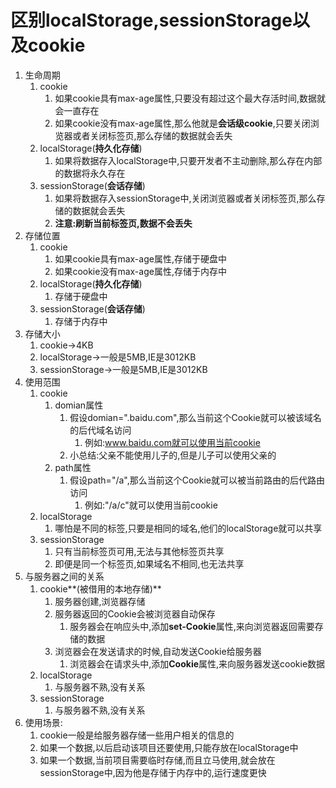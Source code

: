 # 区别localStorage,sessionStorage以及cookie

1. 生命周期
   1. cookie
      1. 如果cookie具有max-age属性,只要没有超过这个最大存活时间,数据就会一直存在
      2. 如果cookie没有max-age属性,那么他就是**会话级cookie**,只要关闭浏览器或者关闭标签页,那么存储的数据就会丢失
   2. localStorage(**持久化存储**)
      1. 如果将数据存入localStorage中,只要开发者不主动删除,那么存在内部的数据将永久存在
   3. sessionStorage(**会话存储**)
      1. 如果将数据存入sessionStorage中,关闭浏览器或者关闭标签页,那么存储的数据就会丢失
      2. **注意:刷新当前标签页,数据不会丢失**
2. 存储位置
   1. cookie
      1. 如果cookie具有max-age属性,存储于硬盘中
      2. 如果cookie没有max-age属性,存储于内存中
   2. localStorage(**持久化存储**)
      1. 存储于硬盘中
   3. sessionStorage(**会话存储**)
      1. 存储于内存中
3. 存储大小
   1. cookie->4KB
   2. localStorage->一般是5MB,IE是3012KB
   3. sessionStorage->一般是5MB,IE是3012KB
4. 使用范围
   1. cookie
      1. domian属性
         1. 假设domian=".baidu.com",那么当前这个Cookie就可以被该域名的后代域名访问
            1. 例如:www.baidu.com就可以使用当前cookie
         2. 小总结:父亲不能使用儿子的,但是儿子可以使用父亲的
      2. path属性
         1. 假设path="/a",那么当前这个Cookie就可以被当前路由的后代路由访问
            1. 例如:"/a/c"就可以使用当前cookie
   2. localStorage
      1. 哪怕是不同的标签,只要是相同的域名,他们的localStorage就可以共享
   3. sessionStorage
      1. 只有当前标签页可用,无法与其他标签页共享
      2. 即便是同一个标签页,如果域名不相同,也无法共享
5. 与服务器之间的关系
   1. cookie**(被借用的本地存储)**
      1. 服务器创建,浏览器存储
      2. 服务器返回的Cookie会被浏览器自动保存
         1. 服务器会在响应头中,添加**set-Cookie**属性,来向浏览器返回需要存储的数据
      3. 浏览器会在发送请求的时候,自动发送Cookie给服务器
         1. 浏览器会在请求头中,添加**Cookie**属性,来向服务器发送cookie数据
   2. localStorage
      1. 与服务器不熟,没有关系
   3. sessionStorage
      1. 与服务器不熟,没有关系
6. 使用场景:
   1. cookie一般是给服务器存储一些用户相关的信息的
   2. 如果一个数据,以后启动该项目还要使用,只能存放在localStorage中
   3. 如果一个数据,当前项目需要临时存储,而且立马使用,就会放在sessionStorage中,因为他是存储于内存中的,运行速度更快